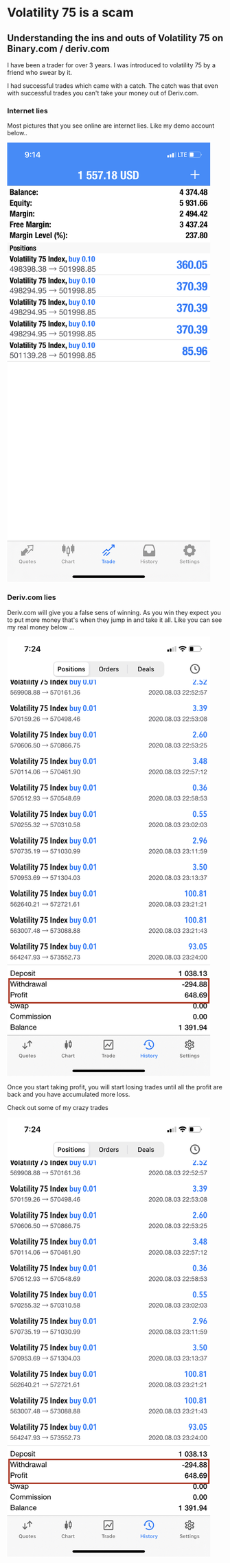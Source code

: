 # Volatility 75 is a scam

## Understanding the ins and outs of Volatility 75 on Binary.com / deriv.com

I have been a trader for over 3 years. I was introduced to volatility 75 by a friend 
who swear by it. 

I had successful trades which came with a catch. 
The catch was that even with successful trades you can't take your money out of Deriv.com.

### Internet lies

Most pictures that you see online are internet lies. Like my demo account below..
 
![Login to Zonimo image](7CEC8050-70E7-42A7-8BF5-EB7D1B6D7CAA.png)

### Deriv.com lies

Deriv.com will give you a false sens of winning. As you win they expect you to put more money that's when they jump in and take it all.
Like you can see my real money below ...

![Login to Zonimo image](F5A931A4-4373-4B9E-B469-187D34BAF6E0.jpeg)

Once you start taking profit, you will start losing trades until all the profit are back and you have accumulated more loss.

Check out some of my crazy trades 

![Login to Zonimo image](F5A931A4-4373-4B9E-B469-187D34BAF6E0.jpeg)



